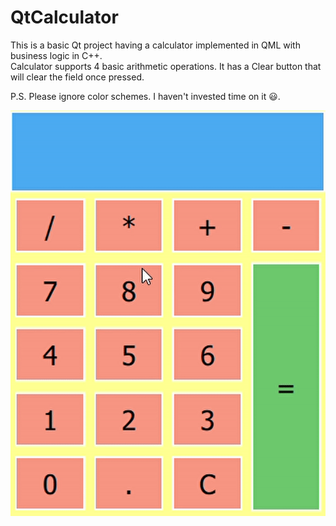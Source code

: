 # QtCalculator
This is a basic Qt project having a calculator implemented in QML with business logic in C++.<br/>
Calculator supports 4 basic arithmetic operations. It has a Clear button that will clear the field once pressed.

P.S. Please ignore color schemes. I haven't invested time on it :smiley:.

![Demo](Calculator.gif)